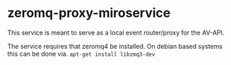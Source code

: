 # zeromq-proxy-miroservice

This service is meant to serve as a local event router/proxy for the AV-API. 

The service requires that zeromq4 be installed. On debian based systems this can be done via. `apt-get install libzmq3-dev`
